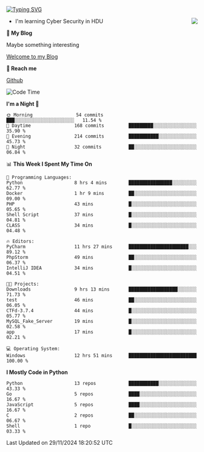 [![Typing SVG](https://readme-typing-svg.herokuapp.com?font=Fira+Code&pause=1000&random=false&width=450&height=60&lines=Hello+%F0%9F%91%8B%F0%9F%8F%BB;I'm+JBNRZ)](https://git.io/typing-svg)

<a href="#">
  <img align="right" src="https://github-readme-stats.vercel.app/api?username=JBNRZ&show_icons=true&bg_color=15,f2f7fd,E0EAFC" />
</a>

- I'm learning Cyber Security in HDU

 **🌱 My Blog**

Maybe something interesting

[Welcome to my Blog](https://jbnrz.com.cn/)

 **💬 Reach me** 

[Github](https://github.com/JBNRZ)


<!--START_SECTION:waka-->
![Code Time](http://img.shields.io/badge/Code%20Time-760%20hrs%2058%20mins-blue)

**I'm a Night 🦉** 

```text
🌞 Morning                54 commits          ███░░░░░░░░░░░░░░░░░░░░░░   11.54 % 
🌆 Daytime                168 commits         █████████░░░░░░░░░░░░░░░░   35.90 % 
🌃 Evening                214 commits         ███████████░░░░░░░░░░░░░░   45.73 % 
🌙 Night                  32 commits          ██░░░░░░░░░░░░░░░░░░░░░░░   06.84 % 
```


📊 **This Week I Spent My Time On** 

```text
💬 Programming Languages: 
Python                   8 hrs 4 mins        ████████████████░░░░░░░░░   62.77 % 
Docker                   1 hr 9 mins         ██░░░░░░░░░░░░░░░░░░░░░░░   09.00 % 
PHP                      43 mins             █░░░░░░░░░░░░░░░░░░░░░░░░   05.65 % 
Shell Script             37 mins             █░░░░░░░░░░░░░░░░░░░░░░░░   04.81 % 
CLASS                    34 mins             █░░░░░░░░░░░░░░░░░░░░░░░░   04.48 % 

🔥 Editors: 
PyCharm                  11 hrs 27 mins      ██████████████████████░░░   89.12 % 
PhpStorm                 49 mins             ██░░░░░░░░░░░░░░░░░░░░░░░   06.37 % 
IntelliJ IDEA            34 mins             █░░░░░░░░░░░░░░░░░░░░░░░░   04.51 % 

🐱‍💻 Projects: 
Downloads                9 hrs 13 mins       ██████████████████░░░░░░░   71.73 % 
test                     46 mins             ██░░░░░░░░░░░░░░░░░░░░░░░   06.05 % 
CTFd-3.7.4               44 mins             █░░░░░░░░░░░░░░░░░░░░░░░░   05.77 % 
MySQL_Fake_Server        19 mins             █░░░░░░░░░░░░░░░░░░░░░░░░   02.58 % 
app                      17 mins             █░░░░░░░░░░░░░░░░░░░░░░░░   02.21 % 

💻 Operating System: 
Windows                  12 hrs 51 mins      █████████████████████████   100.00 % 
```

**I Mostly Code in Python** 

```text
Python                   13 repos            ███████████░░░░░░░░░░░░░░   43.33 % 
Go                       5 repos             ████░░░░░░░░░░░░░░░░░░░░░   16.67 % 
JavaScript               5 repos             ████░░░░░░░░░░░░░░░░░░░░░   16.67 % 
C                        2 repos             ██░░░░░░░░░░░░░░░░░░░░░░░   06.67 % 
Shell                    1 repo              █░░░░░░░░░░░░░░░░░░░░░░░░   03.33 % 
```




 Last Updated on 29/11/2024 18:20:52 UTC
<!--END_SECTION:waka-->
